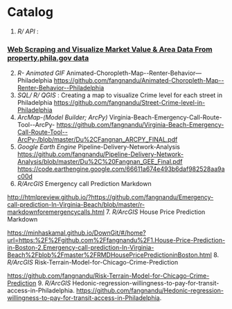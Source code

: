 # Catalog
1. *R/ API* :
### [Web Scraping and Visualize Market Value & Area Data From property.phila.gov data](https://github.com/fangnandu/Web-Scraping-House-Value-in-Rittenhouse-Philadelphia)
2. *R- Animated GIF*
Animated-Choropleth-Map--Renter-Behavior—Philadelphia
https://github.com/fangnandu/Animated-Choropleth-Map--Renter-Behavior--Philadelphia
3. *SQL/ R/ QGIS* :
Creating a map to visualize Crime level for each street in Philadelphia
https://github.com/fangnandu/Street-Crime-level-in-Philadelphia
4. *ArcMap-(Model Builder; ArcPy)*
Virginia-Beach-Emergency-Call-Route-Tool--ArcPy-
https://github.com/fangnandu/Virginia-Beach-Emergency-Call-Route-Tool--ArcPy-/blob/master/Du%2CFangnan_ARCPY_FINAL.pdf
5. *Google Earth Engine*
Pipeline-Delivery-Network-Analysis
https://github.com/fangnandu/Pipeline-Delivery-Network-Analysis/blob/master/Du%2C%20Fangnan_GEE_Final.pdf
https://code.earthengine.google.com/66611a674e493b6daf982528aa9ac00d
6. *R/ArcGIS*
Emergency call Prediction Markdown

http://htmlpreview.github.io/?https://github.com/fangnandu/Emergency-call-prediction-In-Virginia-Beach/blob/master/r-markdownforemergencycalls.html
7. *R/ArcGIS*
House Price Prediction Markdown

https://minhaskamal.github.io/DownGit/#/home?url=https:%2F%2Fgithub.com%2Ffangnandu%2F1.House-Price-Prediction-in-Boston-2.Emergency-call-prediction-In-Virginia-Beach%2Fblob%2Fmaster%2FRMDHousePricePredictioninBoston.html
8. *R/ArcGIS*
Risk-Terrain-Model-for-Chicago-Crime-Prediction

https://github.com/fangnandu/Risk-Terrain-Model-for-Chicago-Crime-Prediction
9. *R/ArcGIS*
Hedonic-regression-willingness-to-pay-for-transit-access-in-Philadelphia.
https://github.com/fangnandu/Hedonic-regression-willingness-to-pay-for-transit-access-in-Philadelphia.
          
